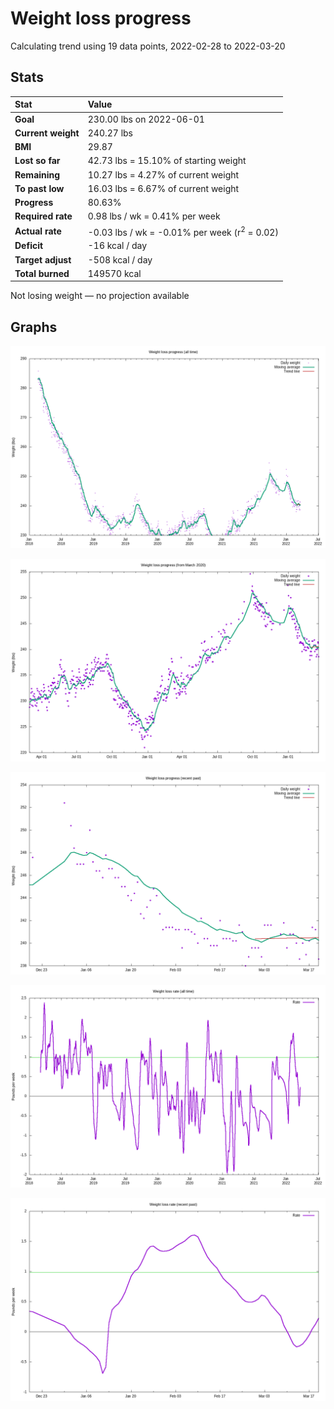 # Weight loss progress

Calculating trend using 19 data points, 2022-02-28 to 2022-03-20

## Stats

Stat|Value
:-|:-
**Goal**|230.00 lbs on 2022-06-01
**Current weight**|240.27 lbs
**BMI**|29.87
**Lost so far**|42.73 lbs = 15.10% of starting weight
**Remaining**|10.27 lbs =  4.27% of current  weight
**To past low**|16.03 lbs =  6.67% of current  weight
**Progress**|80.63%
**Required rate**|0.98 lbs / wk = 0.41% per week
**Actual rate**|-0.03 lbs / wk = -0.01% per week  (r<sup>2</sup> = 0.02)
**Deficit**|-16 kcal / day
**Target adjust**|-508 kcal / day
**Total burned**|149570 kcal

Not losing weight &mdash; no projection available

## Graphs

![](weight-graph-alltime.png)

![](weight-graph-covid.png)

![](weight-graph-recent.png)

![](rate-graph-alltime.png)

![](rate-graph-recent.png)

